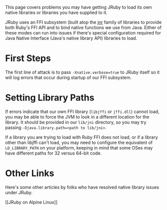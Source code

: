 This page covers problems you may have getting JRuby to load its own native libraries or libraries you have supplied to it.

JRuby uses an FFI subsystem (built atop the [jnr](https://github.com/jnr) family of libraries to provide both Ruby's FFI API and to bind native functions we use from Java. Either of these modes can run into issues if there's special configuration required for Java Native Interface (Java's native library API) libraries to load.

First Steps
===========

The first line of attack is to pass `-Xnative.verbose=true` to JRuby itself so it will log errors that occur during startup of our FFI subsystem.

Setting Library Paths
=====================

If errors indicate that our own FFI library (`libjffi` or `jffi.dll`) cannot load, you may be able to force the JVM to look in a different location for the library. It should be provided in our `lib/jni` directory, so you may try passing `-Djava.library.path=<path to lib/jni>`.

If a library you are trying to load with Ruby FFI does not load, or if a library other than libjffi can't load, you may need to configure the equivalent of `LD_LIBRARY_PATH` on your platform, keeping in mind that some OSes may have different paths for 32 versus 64-bit code.

Other Links
===========

Here's some other articles by folks who have resolved native library issues under JRuby.

[[JRuby on Alpine Linux]]